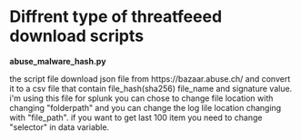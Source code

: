 # Diffrent type of threatfeeed download scripts

<p><b>abuse_malware_hash.py</b></p>
<p></p>
<p>the script file download  json file from https://bazaar.abuse.ch/  and convert it to a csv file that contain file_hash(sha256) file_name and signature value.  i'm using this file for splunk you can chose to change file location with changing "folderpath" and you can change the log lile location changing with "file_path". if you want to get last 100 item you need to change "selector" in data variable.</p>
